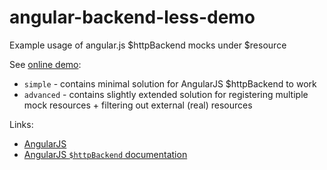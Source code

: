 # angular-backend-less-demo

Example usage of angular.js $httpBackend mocks under $resource

See [online demo](http://ducin.github.io/angular-backend-less-demo/):
* `simple` - contains minimal solution for AngularJS $httpBackend to work
* `advanced` - contains slightly extended solution for registering multiple mock resources + filtering out external (real) resources

Links:
* [AngularJS](https://angularjs.org/)
* [AngularJS `$httpBackend` documentation](https://docs.angularjs.org/api/ngMock/service/$httpBackend)
